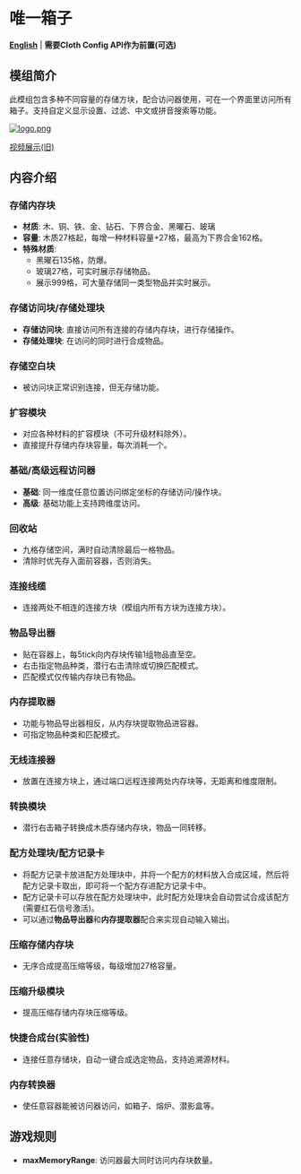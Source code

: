 # 唯一箱子

**[English](README-en_us.md)** | **需要Cloth Config API作为前置(可选)**

## 模组简介

此模组包含多种不同容量的存储方块，配合访问器使用，可在一个界面里访问所有箱子。支持自定义显示设置、过滤、中文或拼音搜索等功能。

[![logo.png](https://i.postimg.cc/QNf8jQrB/logo.png)](https://postimg.cc/JtBVqB0m)

[视频展示(旧)](https://www.bilibili.com/video/av830034396/)

## 内容介绍

### 存储内存块

- **材质**: 木、铜、铁、金、钻石、下界合金、黑曜石、玻璃
- **容量**: 木质27格起，每增一种材料容量+27格，最高为下界合金162格。
- **特殊材质**:
    - 黑曜石135格，防爆。
    - 玻璃27格，可实时展示存储物品。
    - 展示999格，可大量存储同一类型物品并实时展示。

### 存储访问块/存储处理块

- **存储访问块**: 直接访问所有连接的存储内存块，进行存储操作。
- **存储处理块**: 在访问的同时进行合成物品。

### 存储空白块

- 被访问块正常识别连接，但无存储功能。

### 扩容模块

- 对应各种材料的扩容模块（不可升级材料除外）。
- 直接提升存储内存块容量，每次消耗一个。

### 基础/高级远程访问器

- **基础**: 同一维度任意位置访问绑定坐标的存储访问/操作块。
- **高级**: 基础功能上支持跨维度访问。

### 回收站

- 九格存储空间，满时自动清除最后一格物品。
- 清除时优先存入面前容器，否则消失。

### 连接线缆

- 连接两处不相连的连接方块（模组内所有方块为连接方块）。

### 物品导出器

- 贴在容器上，每5tick向内存块传输1组物品直至空。
- 右击指定物品种类，潜行右击清除或切换匹配模式。
- 匹配模式仅传输内存块已有物品。

### 内存提取器

- 功能与物品导出器相反，从内存块提取物品进容器。
- 可指定物品种类和匹配模式。

### 无线连接器

- 放置在连接方块上，通过端口远程连接两处内存块等，无距离和维度限制。

### 转换模块

- 潜行右击箱子转换成木质存储内存块，物品一同转移。

### 配方处理块/配方记录卡

- 将配方记录卡放进配方处理块中，并将一个配方的材料放入合成区域，然后将配方记录卡取出，即可将一个配方存进配方记录卡中。
- 配方记录卡可以存放在配方处理块中，此时配方处理块会自动尝试合成该配方(需要红石信号激活)。
- 可以通过**物品导出器**和**内存提取器**配合来实现自动输入输出。

### 压缩存储内存块

- 无序合成提高压缩等级，每级增加27格容量。

### 压缩升级模块

- 提高压缩存储内存块压缩等级。

### 快捷合成台(实验性)

- 连接任意存储块，自动一键合成选定物品，支持追溯源材料。

### 内存转换器

- 使任意容器能被访问器访问，如箱子、熔炉、潜影盒等。

## 游戏规则

- **maxMemoryRange**: 访问器最大同时访问内存块数量。
